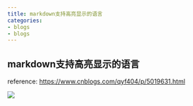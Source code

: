 ```yaml
---
title: markdown支持高亮显示的语言
categories:
- blogs
- blogs
---
```


## markdown支持高亮显示的语言
reference: https://www.cnblogs.com/qyf404/p/5019631.html
<!-- more -->

![](01.PNG)